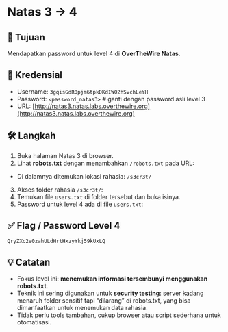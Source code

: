 # Natas 3 → 4

## 🎯 Tujuan
Mendapatkan password untuk level 4 di **OverTheWire Natas**.

## 🔑 Kredensial
- Username: `3gqisGdR0pjm6tpkDKdIWO2hSvchLeYH`
- Password: `<password_natas3>`  # ganti dengan password asli level 3
- URL: [http://natas3.natas.labs.overthewire.org](http://natas3.natas.labs.overthewire.org)

## 🛠️ Langkah
1. Buka halaman Natas 3 di browser.
2. Lihat **robots.txt** dengan menambahkan `/robots.txt` pada URL:
- Di dalamnya ditemukan lokasi rahasia: `/s3cr3t/`
3. Akses folder rahasia `/s3cr3t/`:
4. Temukan file `users.txt` di folder tersebut dan buka isinya.
5. Password untuk level 4 ada di file `users.txt`:

## ✅ Flag / Password Level 4
`QryZXc2e0zahULdHrtHxzyYkj59kUxLQ`

## 💡 Catatan
- Fokus level ini: **menemukan informasi tersembunyi menggunakan robots.txt**.  
- Teknik ini sering digunakan untuk **security testing**: server kadang menaruh folder sensitif tapi “dilarang” di robots.txt, yang bisa dimanfaatkan untuk menemukan data rahasia.  
- Tidak perlu tools tambahan, cukup browser atau script sederhana untuk otomatisasi.
